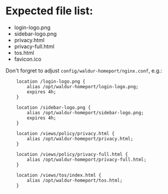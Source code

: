 # Expected file list:
- login-logo.png
- sidebar-logo.png
- privacy.html
- privacy-full.html
- tos.html
- favicon.ico

Don't forgret to adjust `config/waldur-homeport/nginx.conf`, e.g.:
```
    location /login-logo.png {
        alias /opt/waldur-homeport/login-logo.png;
        expires 4h;
    }

    location /sidebar-logo.png {
        alias /opt/waldur-homeport/sidebar-logo.png;
        expires 4h;
    }

    location /views/policy/privacy.html {
        alias /opt/waldur-homeport/privacy.html;
    }

    location /views/policy/privacy-full.html {
        alias /opt/waldur-homeport/privacy-full.html;
    }

    location /views/tos/index.html {
        alias /opt/waldur-homeport/tos.html;
    }
```
